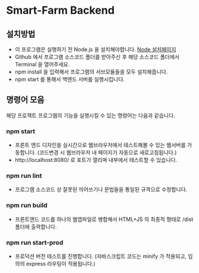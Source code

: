 # Smart-Farm Backend



## 설치방법

- 이 프로그램은 실행하기 전 Node.js 을 설치해야합니다. [Node 설치페이지](https://nodejs.org/en/)
- Github 에서 프로그램 소스코드 폴더를 받아주신 후 해당 소스코드 폴더에서 Terminal 을 열어주세요.
- npm install 을 입력해서 프로그램의 서브모듈들을 모두 설치해줍니다.
- npm start 를 통해서 백엔드 서버를 실행시킵니다.



## 명령어 모음

해당 프로젝트 프로그램의 기능을 실행시킬 수 있는 명령어는 다음과 같습니다.



### npm start

- 프론트 엔드 디자인을 실시간으로 웹브라우저에서 테스트해볼 수 있는 웹서버를 가동합니다. (코드변경 시 웹브라우저 내 페이지가 자동으로 새로고침됩니다.)
- http://localhost:8080/ 로 포트가 열리며 내부에서 테스트할 수 있습니다.



### npm run lint

- 프로그램 소스코드 상 잘못된 띄어쓰기나 문법들을 통일된 규격으로 수정합니다.



### npm run build

- 프론트엔드 코드를 하나의 웹앱파일로 병합해서 HTML+JS 의 최종적 형태로 /dist 폴더에 출력합니다.



### npm run start-prod

- 프로덕션 버전 테스트를 진행합니다.  (자바스크립트 코드는 minify 가 적용되고, 임의의 express 라우팅이 적용됩니다.)